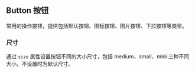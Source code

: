 <div class="demo-header">
<p class="overviewicon">
  <span class="wapi-form-button"/>
</p>

## Button 按钮

<nova-uxlink widget-name="Button"></nova-uxlink>

常用的操作按钮，提供包括默认按钮、图标按钮、图片按钮、下拉按钮等类型。

</div>

### 尺寸

通过 `size` 属性设置按钮不同的大小尺寸，包括 medium、small、mini 三种不同大小。不设置时为默认尺寸。

<nova-demo-view link="button/size.vue"></nova-demo-view>

<br />
